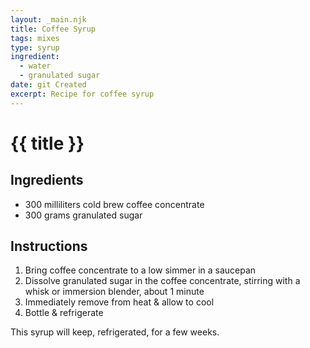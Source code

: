 ```yaml
---
layout: _main.njk
title: Coffee Syrup
tags: mixes
type: syrup
ingredient:
  - water
  - granulated sugar
date: git Created
excerpt: Recipe for coffee syrup
---
```


<!-- markdownlint-disable MD025 -->
# {{ title }}
<!-- markdownlint-enable MD025 -->

## Ingredients

* 300 milliliters cold brew coffee concentrate
* 300 grams granulated sugar

## Instructions

1. Bring coffee concentrate to a low simmer in a saucepan
2. Dissolve granulated sugar in the coffee concentrate, stirring with a whisk or immersion blender, about 1 minute
3. Immediately remove from heat & allow to cool
4. Bottle & refrigerate

<tiki-callout type="note">

  This syrup will keep, refrigerated, for a few weeks.

</tiki-callout>

<div
  class="sr-only"
  data-cat[0]="Syrup"
  data-ingredient[0]="Water"
  data-ingredient[1]="Coffee concentrate, cold-brew"
  data-pagefind-filter="
    Category[data-cat[0]],
    Ingredient[data-ingredient[0]],
    Ingredient[data-ingredient[1]],
    Pantry[data-ingredient[0]],
    Pantry[data-ingredient[1]]
  "
>
</div>
